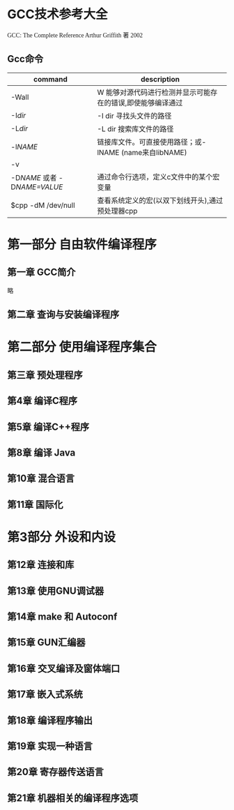 GCC技术参考大全
==============

<font face=楷体>
GCC: The Complete Reference				
Arthur Griffith 著  2002        


</font>


## Gcc命令

|  command  | description |
|-----------|-------------|
| -Wall     | W 能够对源代码进行检测并显示可能存在的错误,即使能够编译通过|
| -I*dir*     |  -I dir 寻找头文件的路径 |
| -L*dir*     | -L dir 搜索库文件的路径  |
| -l*NAME*	| 链接库文件。可直接使用路径；或-lNAME (name来自libNAME) |
| -v        |  |
| -D*NAME* 或者 -D*NAME=VALUE*		| 通过命令行选项，定义c文件中的某个宏变量 |
| $cpp -dM /dev/null | 查看系统定义的宏(以双下划线开头),通过预处理器cpp |






第一部分 自由软件编译程序  
=================


第一章 GCC简介
-------------------
略

第二章 查询与安装编译程序
------------------------------







第二部分 使用编译程序集合
=================


第三章 预处理程序
---------------------


第4章 编译C程序
------------------


第5章 编译C++程序
------------------------


第8章 编译 Java 
-------------------


第10章 混合语言
-------------------


第11章 国际化  
----------------




第3部分  外设和内设
==============



第12章 连接和库
-------------------



第13章 使用GNU调试器
---------------------------


第14章 make 和 Autoconf
---------------------------------



第15章 GUN汇编器
-----------------------




第16章 交叉编译及窗体端口
--------------------------------





第17章 嵌入式系统
----------------------



第18章 编译程序输出
-------------------------



第19章 实现一种语言
-------------------------



第20章 寄存器传送语言
---------------------------




第21章 机器相关的编译程序选项
--------------------------------------

